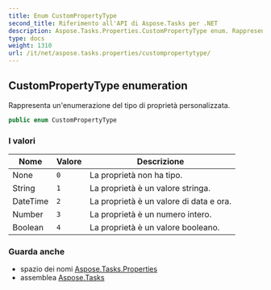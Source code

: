 ```yaml
---
title: Enum CustomPropertyType
second_title: Riferimento all'API di Aspose.Tasks per .NET
description: Aspose.Tasks.Properties.CustomPropertyType enum. Rappresenta unenumerazione del tipo di proprietà personalizzata.
type: docs
weight: 1310
url: /it/net/aspose.tasks.properties/custompropertytype/
---
```

## CustomPropertyType enumeration

Rappresenta un'enumerazione del tipo di proprietà personalizzata.

```csharp
public enum CustomPropertyType
```

### I valori

| Nome | Valore | Descrizione |
| --- | --- | --- |
| None | `0` | La proprietà non ha tipo. |
| String | `1` | La proprietà è un valore stringa. |
| DateTime | `2` | La proprietà è un valore di data e ora. |
| Number | `3` | La proprietà è un numero intero. |
| Boolean | `4` | La proprietà è un valore booleano. |

### Guarda anche

* spazio dei nomi [Aspose.Tasks.Properties](../../aspose.tasks.properties/)
* assemblea [Aspose.Tasks](../../)


